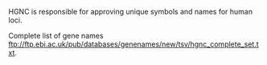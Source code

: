HGNC is responsible for approving unique symbols and names for human loci.

Complete list of gene names ftp://ftp.ebi.ac.uk/pub/databases/genenames/new/tsv/hgnc_complete_set.txt.